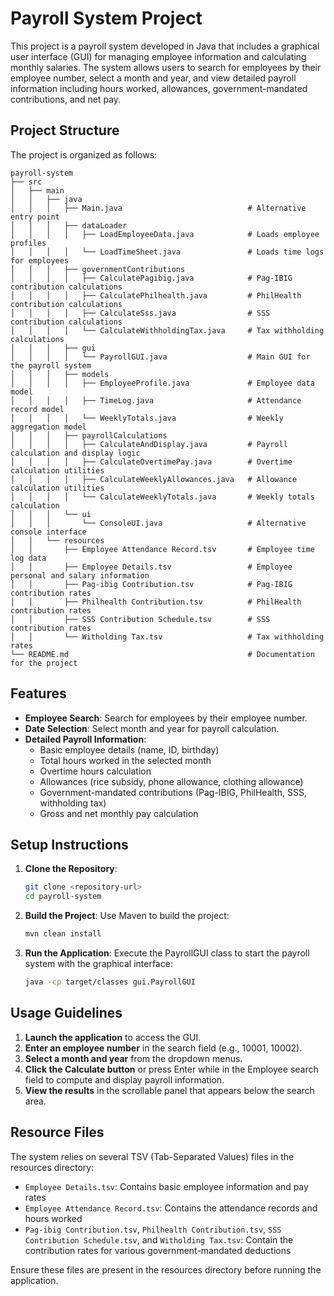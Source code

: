 # Payroll System Project

This project is a payroll system developed in Java that includes a graphical user interface (GUI) for managing employee information and calculating monthly salaries. The system allows users to search for employees by their employee number, select a month and year, and view detailed payroll information including hours worked, allowances, government-mandated contributions, and net pay.

## Project Structure

The project is organized as follows:

```
payroll-system
├── src
│   ├── main
│   │   ├── java
│   │   │   ├── Main.java                            # Alternative entry point
│   │   │   ├── dataLoader
│   │   │   │   ├── LoadEmployeeData.java            # Loads employee profiles
│   │   │   │   └── LoadTimeSheet.java               # Loads time logs for employees
│   │   │   ├── governmentContributions
│   │   │   │   ├── CalculatePagibig.java            # Pag-IBIG contribution calculations
│   │   │   │   ├── CalculatePhilhealth.java         # PhilHealth contribution calculations
│   │   │   │   ├── CalculateSss.java                # SSS contribution calculations
│   │   │   │   └── CalculateWithholdingTax.java     # Tax withholding calculations
│   │   │   ├── gui
│   │   │   │   └── PayrollGUI.java                  # Main GUI for the payroll system
│   │   │   ├── models
│   │   │   │   ├── EmployeeProfile.java             # Employee data model
│   │   │   │   ├── TimeLog.java                     # Attendance record model
│   │   │   │   └── WeeklyTotals.java                # Weekly aggregation model
│   │   │   ├── payrollCalculations
│   │   │   │   ├── CalculateAndDisplay.java         # Payroll calculation and display logic
│   │   │   │   ├── CalculateOvertimePay.java        # Overtime calculation utilities
│   │   │   │   ├── CalculateWeeklyAllowances.java   # Allowance calculation utilities
│   │   │   │   └── CalculateWeeklyTotals.java       # Weekly totals calculation
│   │   │   └── ui
│   │   │       └── ConsoleUI.java                   # Alternative console interface
│   │   └── resources
│   │       ├── Employee Attendance Record.tsv       # Employee time log data
│   │       ├── Employee Details.tsv                 # Employee personal and salary information
│   │       ├── Pag-ibig Contribution.tsv            # Pag-IBIG contribution rates
│   │       ├── Philhealth Contribution.tsv          # PhilHealth contribution rates
│   │       ├── SSS Contribution Schedule.tsv        # SSS contribution rates
│   │       └── Witholding Tax.tsv                   # Tax withholding rates
└── README.md                                        # Documentation for the project
```

## Features

- **Employee Search**: Search for employees by their employee number.
- **Date Selection**: Select month and year for payroll calculation.
- **Detailed Payroll Information**:
  - Basic employee details (name, ID, birthday)
  - Total hours worked in the selected month
  - Overtime hours calculation
  - Allowances (rice subsidy, phone allowance, clothing allowance)
  - Government-mandated contributions (Pag-IBIG, PhilHealth, SSS, withholding tax)
  - Gross and net monthly pay calculation

## Setup Instructions

1. **Clone the Repository**: 
   ```bash
   git clone <repository-url>
   cd payroll-system
   ```

2. **Build the Project**: 
   Use Maven to build the project:
   ```bash
   mvn clean install
   ```

3. **Run the Application**: 
   Execute the PayrollGUI class to start the payroll system with the graphical interface:
   ```bash
   java -cp target/classes gui.PayrollGUI
   ```

## Usage Guidelines

1. **Launch the application** to access the GUI.
2. **Enter an employee number** in the search field (e.g., 10001, 10002).
3. **Select a month and year** from the dropdown menus.
4. **Click the Calculate button** or press Enter while in the Employee search field to compute and display payroll information.
5. **View the results** in the scrollable panel that appears below the search area.

## Resource Files

The system relies on several TSV (Tab-Separated Values) files in the resources directory:
- `Employee Details.tsv`: Contains basic employee information and pay rates
- `Employee Attendance Record.tsv`: Contains the attendance records and hours worked
- `Pag-ibig Contribution.tsv`, `Philhealth Contribution.tsv`, `SSS Contribution Schedule.tsv`, and `Witholding Tax.tsv`: Contain the contribution rates for various government-mandated deductions

Ensure these files are present in the resources directory before running the application.